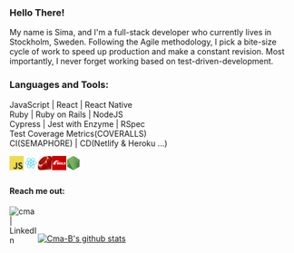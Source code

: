 ### Hello There!
My name is Sima, and I'm a full-stack developer who currently lives in Stockholm, Sweden. Following the Agile methodology, I  pick a bite-size cycle of work to speed up production and make a constant revision. Most importantly, I  never forget working based on test-driven-development.

### Languages and Tools:
JavaScript | React | React Native <br />
Ruby | Ruby on Rails | NodeJS <br />
Cypress | Jest with Enzyme | RSpec <br />
Test Coverage Metrics(COVERALLS) <br />
CI(SEMAPHORE) | CD(Netlify & Heroku ...)

<img align="left" alt="JavaScript" width="25px" src="https://raw.githubusercontent.com/github/explore/80688e429a7d4ef2fca1e82350fe8e3517d3494d/topics/javascript/javascript.png" />
<img align="left" alt="React" width="25px" src="https://raw.githubusercontent.com/github/explore/80688e429a7d4ef2fca1e82350fe8e3517d3494d/topics/react/react.png" />
<img align="left" alt="Ruby" width="25px" src="https://raw.githubusercontent.com/github/explore/80688e429a7d4ef2fca1e82350fe8e3517d3494d/topics/ruby/ruby.png" />
<img align="left" alt="Rails" width="25px" src="https://raw.githubusercontent.com/github/explore/80688e429a7d4ef2fca1e82350fe8e3517d3494d/topics/rails/rails.png" />
 <img align="left" alt="NodeJS" width="25px"  src="https://raw.githubusercontent.com/github/explore/80688e429a7d4ef2fca1e82350fe8e3517d3494d/topics/nodejs/nodejs.png"/><br /> <br />
 
#### Reach me out:
[<img align="left" alt="cma | LinkedIn" width="50px" src="https://dwglogo.com/wp-content/uploads/2020/06/Linkedin_symbol_transparent.png" />](https://www.linkedin.com/in/sima-boreiri-18142b150/)
<br/> <br/>

[![Cma-B's github stats](https://github-readme-stats.vercel.app/api?username=Cma-B)](https://github.com/Cma-B/github-readme-stats)

<!--
**Cma-B/Cma-B** is a ✨ _special_ ✨ repository because its `README.md` (this file) appears on your GitHub profile.


